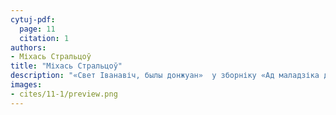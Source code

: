 ```yaml
---
cytuj-pdf:
  page: 11
  citation: 1
authors:
- Міхась Стральцоў
title: "Міхась Стральцоў"
description: "«Свет Іванавіч, былы донжуан»  у зборніку «Ад маладзіка да поўні». 2005"
images:
- cites/11-1/preview.png
---
```

